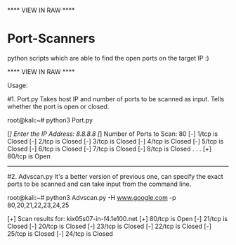 **** VIEW IN RAW ****

# Port-Scanners
python scripts which are able to find the open ports on the target IP :)

**** VIEW IN RAW ****

Usage:

#1. Port.py
  Takes host IP and number of ports to be scanned as input. Tells whether the port is open or closed.
  
  root@kali:~# python3 Port.py
  
[*] Enter the IP Address: 8.8.8.8
[*] Number of Ports to Scan: 80
[-] 1/tcp is Closed
[-] 2/tcp is Closed
[-] 3/tcp is Closed
[-] 4/tcp is Closed
[-] 5/tcp is Closed
[-] 6/tcp is Closed
[-] 7/tcp is Closed
[-] 8/tcp is Closed
        .
        .
        .
[+] 80/tcp is Open


---------------------------------------------------------------------------------------------------------------------------------


#2. Advscan.py
  It's a better version of previous one, can specify the exact ports to be scanned and can take input from the command line.
  
  root@kali:~# python3 Advscan.py -H www.google.com -p 80,20,21,22,23,24,25
  
[+] Scan results for: kix05s07-in-f4.1e100.net
[+] 80/tcp is Open
[-] 21/tcp is Closed
[-] 20/tcp is Closed
[-] 23/tcp is Closed
[-] 22/tcp is Closed
[-] 25/tcp is Closed
[-] 24/tcp is Closed
